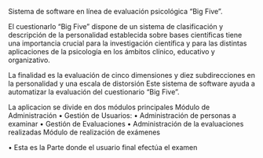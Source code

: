 Sistema de software en línea de evaluación psicológica  “Big Five”.

El cuestionarlo “Big Five” dispone de un sistema de clasificación y descripción de la personalidad establecida sobre bases científicas tiene una importancia crucial para la investigación científica y para las distintas aplicaciones de la psicología en los ámbitos clínico, educativo y organizativo.

La finalidad es la evaluación de cinco dimensiones y diez subdirecciones en la personalidad y una escala de distorsión
Este sistema de software  ayuda a automatizar la evaluación del cuestionario “Big Five”.

La aplicacion se  divide en dos módulos principales
Módulo de Administración
  •	Gestión de Usuarios:
  •	Administración de personas a examinar 
  •	Gestión de Evaluaciones
  •	Administración de la evaluaciones realizadas
Módulo de realización de exámenes

  •	Esta es la Parte donde el usuario final efectúa el examen
